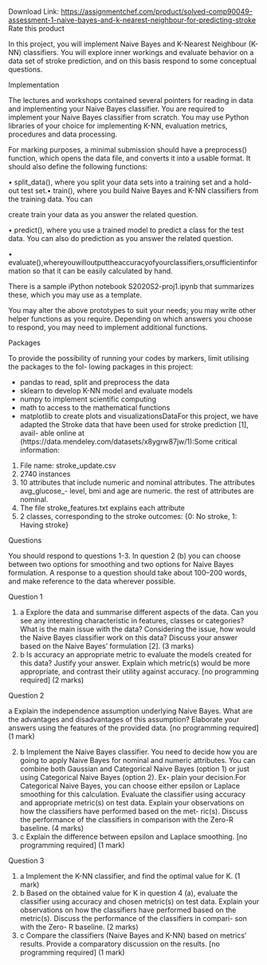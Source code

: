 Download Link: https://assignmentchef.com/product/solved-comp90049-assessment-1-naive-bayes-and-k-nearest-neighbour-for-predicting-stroke
<br>
<span class="kksr-muted">Rate this product</span>

In this project, you will implement Naive Bayes and K-Nearest Neighbour (K-NN) classifiers. You will explore inner workings and evaluate behavior on a data set of stroke prediction, and on this basis respond to some conceptual questions.

Implementation

The lectures and workshops contained several pointers for reading in data and implementing your Naive Bayes classifier. You are required to implement your Naive Bayes classifier from scratch. You may use Python libraries of your choice for implementing K-NN, evaluation metrics, procedures and data processing.

For marking purposes, a minimal submission should have a preprocess() function, which opens the data file, and converts it into a usable format. It should also define the following functions:

• split_data(), where you split your data sets into a training set and a hold-out test set.• train(), where you build Naive Bayes and K-NN classifiers from the training data. You can

create train your data as you answer the related question.

• predict(), where you use a trained model to predict a class for the test data. You can also do prediction as you answer the related question.

• evaluate(),whereyouwilloutputtheaccuracyofyourclassifiers,orsufficientinformation so that it can be easily calculated by hand.

There is a sample iPython notebook S2020S2-proj1.ipynb that summarizes these, which you may use as a template.

You may alter the above prototypes to suit your needs; you may write other helper functions as you require. Depending on which answers you choose to respond, you may need to implement additional functions.

Packages

To provide the possibility of running your codes by markers, limit utilising the packages to the fol- lowing packages in this project:

<ul>

 <li>pandas to read, split and preprocess the data</li>

 <li>sklearn to develop K-NN model and evaluate models</li>

 <li>numpy to implement scientific computing</li>

 <li>math to access to the mathematical functions</li>

 <li>matplotlib to create plots and visualizationsDataFor this project, we have adapted the Stroke data that have been used for stroke prediction [1], avail- able online at (https://data.mendeley.com/datasets/x8ygrw87jw/1):Some critical information:</li>

</ul>

<ol>

 <li>File name: stroke_update.csv</li>

 <li>2740 instances</li>

 <li>10 attributes that include numeric and nominal attributes. The attributes avg_glucose_- level, bmi and age are numeric. the rest of attributes are nominal.</li>

 <li>The file stroke_features.txt explains each attribute</li>

 <li>2 classes, corresponding to the stroke outcomes: {0: No stroke, 1: Having stroke}</li>

</ol>

Questions

You should respond to questions 1-3. In question 2 (b) you can choose between two options for smoothing and two options for Naive Bayes formulation. A response to a question should take about 100–200 words, and make reference to the data wherever possible.

Question 1

<ol>

 <li>a  Explore the data and summarise different aspects of the data. Can you see any interesting characteristic in features, classes or categories? What is the main issue with the data? Considering the issue, how would the Naive Bayes classifier work on this data? Discuss your answer based on the Naive Bayes’ formulation [2]. (3 marks)</li>

 <li>b  Is accuracy an appropriate metric to evaluate the models created for this data? Justify your answer. Explain which metric(s) would be more appropriate, and contrast their utility against accuracy. [no programming required] (2 marks)</li>

</ol>

Question 2

a Explain the independence assumption underlying Naive Bayes. What are the advantages and disadvantages of this assumption? Elaborate your answers using the features of the provided data. [no programming required] (1 mark)

<ol start="2">

 <li>b  Implement the Naive Bayes classifier. You need to decide how you are going to apply Naive Bayes for nominal and numeric attributes. You can combine both Gaussian and Categorical Naive Bayes (option 1) or just using Categorical Naive Bayes (option 2). Ex- plain your decision.For Categorical Naive Bayes, you can choose either epsilon or Laplace smoothing for this calculation. Evaluate the classifier using accuracy and appropriate metric(s) on test data. Explain your observations on how the classifiers have performed based on the met- ric(s). Discuss the performance of the classifiers in comparison with the Zero-R baseline. (4 marks)</li>

 <li>c  Explain the difference between epsilon and Laplace smoothing. [no programming required] (1 mark)</li>

</ol>

Question 3

<ol>

 <li>a  Implement the K-NN classifier, and find the optimal value for K. (1 mark)</li>

 <li>b  Based on the obtained value for K in question 4 (a), evaluate the classifier using accuracy and chosen metric(s) on test data. Explain your observations on how the classifiers have performed based on the metric(s). Discuss the performance of the classifiers in compari- son with the Zero- R baseline. (2 marks)</li>

 <li>c  Compare the classifiers (Naive Bayes and K-NN) based on metrics’ results. Provide a comparatory discussion on the results. [no programming required] (1 mark)</li>